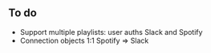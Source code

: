 ## To do

- Support multiple playlists: user auths Slack and Spotify
- Connection objects 1:1 Spotify => Slack